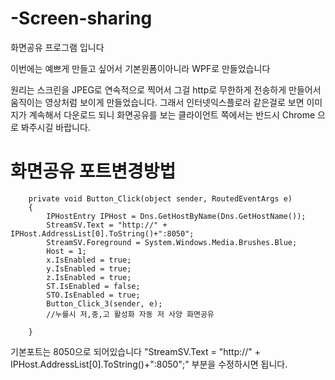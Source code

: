 # -Screen-sharing
화면공유 프로그램 입니다

이번에는 예쁘게 만들고 싶어서 기본윈폼이아니라 WPF로 만들었습니다

원리는 스크린을 JPEG로 연속적으로 찍어서 그걸 http로 무한하게 전송하게 만들어서 움직이는 영상처럼 보이게 만들었습니다.
그래서 인터넷익스플로러 같은걸로 보면 이미지가 계속해서 다운로드 되니 화면공유를 보는 클라이언트 쪽에서는 반드시 Chrome 으로 봐주시길 바랍니다.



# 화면공유 포트변경방법

        private void Button_Click(object sender, RoutedEventArgs e)
        {
            IPHostEntry IPHost = Dns.GetHostByName(Dns.GetHostName());
            StreamSV.Text = "http://" + IPHost.AddressList[0].ToString()+":8050";
            StreamSV.Foreground = System.Windows.Media.Brushes.Blue;
            Host = 1;
            x.IsEnabled = true;
            y.IsEnabled = true;
            z.IsEnabled = true;
            ST.IsEnabled = false;
            STO.IsEnabled = true;
            Button_Click_3(sender, e);
            //누를시 저,중,고 활성화 자동 저 사양 화면공유
            
        }
        
 기본포트는 8050으로 되어있습니다 "StreamSV.Text = "http://" + IPHost.AddressList[0].ToString()+":8050";" 부분을 수정하시면 됩니다.
